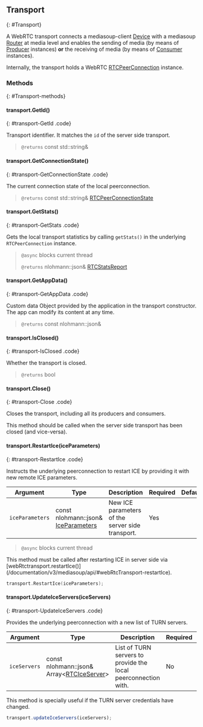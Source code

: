 ## Transport
{: #Transport}

<section markdown="1">

A WebRTC transport connects a mediasoup-client [Device](#Device) with a mediasoup [Router](/documentation/v3/mediasoup/api/#Router) at media level and enables the sending of media (by means of [Producer](#Producer) instances) **or** the receiving of media (by means of [Consumer](#Consumer) instances).

Internally, the transport holds a WebRTC [RTCPeerConnection](https://w3c.github.io/webrtc-pc/#dom-rtcpeerconnection) instance.

</section>


### Methods
{: #Transport-methods}

<section markdown="1">

#### transport.GetId()
{: #transport-GetId .code}

Transport identifier. It matches the `id` of the server side transport.

> `@returns` const std::string&

#### transport.GetConnectionState()
{: #transport-GetConnectionState .code}

The current connection state of the local peerconnection.

> `@returns` const std::string& [RTCPeerConnectionState](https://w3c.github.io/webrtc-pc/#rtcpeerconnectionstate-enum)

#### transport.GetStats()
{: #transport-GetStats .code}

Gets the local transport statistics by calling `getStats()` in the underlying `RTCPeerConnection` instance.

> `@async` blocks current thread
>
> `@returns` nlohmann::json& [RTCStatsReport](https://w3c.github.io/webrtc-pc/#dom-rtcstatsreport)

#### transport.GetAppData()
{: #transport-GetAppData .code}

Custom data Object provided by the application in the transport constructor. The app can modify its content at any time.

> `@returns` const nlohmann::json&

#### transport.IsClosed()
{: #transport-IsClosed .code}

Whether the transport is closed.

> `@returns` bool

#### transport.Close()
{: #transport-Close .code}

Closes the transport, including all its producers and consumers.

<div markdown="1" class="note">
This method should be called when the server side transport has been closed (and vice-versa).
</div>

#### transport.RestartIce(iceParameters)
{: #transport-RestartIce .code}

Instructs the underlying peerconnection to restart ICE by providing it with new remote ICE parameters.

<div markdown="1" class="table-wrapper L3">

Argument        | Type    | Description | Required | Default 
--------------- | ------- | ----------- | -------- | ----------
`iceParameters`  | const nlohmann::json& [IceParameters](/documentation/v3/mediasoup/api/#WebRtcTransportIceParameters) | New ICE parameters of the server side transport. | Yes   |

</div>

> `@async` blocks current thread

<div markdown="1" class="note">
This method must be called after restarting ICE in server side via [webRtctransport.restartIce()](/documentation/v3/mediasoup/api/#webRtcTransport-restartIce).
</div>

```c++
transport.RestartIce(iceParameters);
```

#### transport.UpdateIceServers(iceServers)
{: #transport-UpdateIceServers .code}

Provides the underlying peerconnection with a new list of TURN servers.

<div markdown="1" class="table-wrapper L3">

Argument        | Type    | Description | Required | Default 
--------------- | ------- | ----------- | -------- | ----------
`iceServers`    | const nlohmann::json& Array&lt;[RTCIceServer](https://w3c.github.io/webrtc-pc/#rtciceserver-dictionary)&gt; | List of TURN servers to provide the local peerconnection with. | No   | `[ ]`

</div>

<div markdown="1" class="note">
This method is specially useful if the TURN server credentials have changed.
</div>

```javascript
transport.updateIceServers(iceServers);
```
